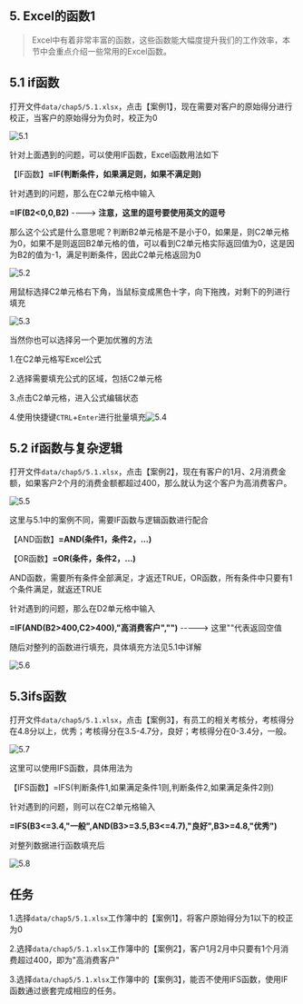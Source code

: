 ## 5. Excel的函数1

> Excel中有着非常丰富的函数，这些函数能大幅度提升我们的工作效率，本节中会重点介绍一些常用的Excel函数。
>

## 5.1 if函数

打开文件`data/chap5/5.1.xlsx`，点击【案例1】，现在需要对客户的原始得分进行校正，当客户的原始得分为负时，校正为0

![5.1](./images/chap5/5.1.png)

针对上面遇到的问题，可以使用IF函数，Excel函数用法如下

【IF函数】**=IF(判断条件，如果满足则，如果不满足则)**

针对遇到的问题，那么在C2单元格中输入

**=IF(B2<0,0,B2)**            ----> **注意，这里的逗号要使用英文的逗号**

那么这个公式是什么意思呢？判断B2单元格是不是小于0，如果是，则C2单元格为0，如果不是则返回B2单元格的值，可以看到C2单元格实际返回值为0，这是因为B2的值为-1，满足判断条件，因此C2单元格返回为0

![5.2](./images/chap5/5.2.png)

用鼠标选择C2单元格右下角，当鼠标变成黑色十字，向下拖拽，对剩下的列进行填充

![5.3](./images/chap5/5.3.png)

当然你也可以选择另一个更加优雅的方法

1.在C2单元格写Excel公式

2.选择需要填充公式的区域，包括C2单元格

3.点击C2单元格，进入公式编辑状态

4.使用快捷键`CTRL`+`Enter`进行批量填充![5.4](./images/chap5/5.4.png)

## 5.2 if函数与复杂逻辑

打开文件`data/chap5/5.1.xlsx`，点击【案例2】，现在有客户的1月、2月消费金额，如果客户2个月的消费金额都超过400，那么就认为这个客户为高消费客户。

![5.5](./images/chap5/5.5.png)

这里与5.1中的案例不同，需要IF函数与逻辑函数进行配合

【AND函数】**=AND(条件1，条件2，...)** 

【OR函数】**=OR(条件，条件2，...)**

AND函数，需要所有条件全部满足，才返还TRUE，OR函数，所有条件中只要有1个条件满足，就返还TRUE

针对遇到的问题，那么在D2单元格中输入

**=IF(AND(B2>400,C2>400),"高消费客户","")**  -----> 这里""代表返回空值

随后对整列的函数进行填充，具体填充方法见5.1中详解

![5.6](./images/chap5/5.6.png)

## 5.3ifs函数

打开文件`data/chap5/5.1.xlsx`，点击【案例3】，有员工的相关考核分，考核得分在4.8分以上，优秀；考核得分在3.5-4.7分，良好；考核得分在0-3.4分，一般。

![5.7](./images/chap5/5.7.png)

这里可以使用IFS函数，具体用法为

【IFS函数】=IFS(判断条件1,如果满足条件1则,判断条件2,如果满足条件2则)

针对遇到的问题，则可以在C2单元格输入

**=IFS(B3<=3.4,"一般",AND(B3>=3.5,B3<=4.7),"良好",B3>=4.8,"优秀")**

对整列数据进行函数填充后

![5.8](./images/chap5/5.8.png)

## 任务

​	1.选择`data/chap5/5.1.xlsx`工作簿中的【案例1】，将客户原始得分为1以下的校正为0

​	2.选择`data/chap5/5.1.xlsx`工作簿中的【案例2】，客户1月2月中只要有1个月消费超过400，即为"高消费客户"

​	3.选择`data/chap5/5.1.xlsx`工作簿中的【案例3】，能否不使用IFS函数，使用IF函数通过嵌套完成相应的任务。

